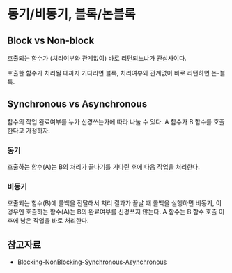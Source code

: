 # 동기/비동기, 블록/논블록

## Block vs Non-block

호출되는 함수가 (처리여부와 관계없이) 바로 리턴되느냐가 관심사이다.

호출한 함수가 처리될 때까지 기다리면 블록, 처리여부와 관계없이 바로 리턴하면 논-블록.

## Synchronous vs Asynchronous

함수의 작업 완료여부를 누가 신경쓰는가에 따라 나눌 수 있다. A 함수가 B 함수를 호출한다고 가정하자.

### 동기

호출하는 함수(A)는 B의 처리가 끝나기를 기다린 후에 다음 작업을 처리한다. 

### 비동기

호출되는 함수(B)에 콜백을 전달해서 처리 결과가 끝날 때 콜백을 실행하면 비동기, 이 경우엔 호출하는 함수(A)는 B의 완료여부를 신경쓰지 않는다. A 함수는 B 함수 호출 이후에 남은 작업을 바로 처리한다.

## 참고자료

* [Blocking-NonBlocking-Synchronous-Asynchronous](http://homoefficio.github.io/2017/02/19/Blocking-NonBlocking-Synchronous-Asynchronous/)